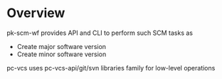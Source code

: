 # Overview

pk-scm-wf provides API and CLI to perform such SCM tasks as
- Create major software version
- Create minor software version

pc-vcs uses pc-vcs-api/git/svn libraries family for low-level operations
